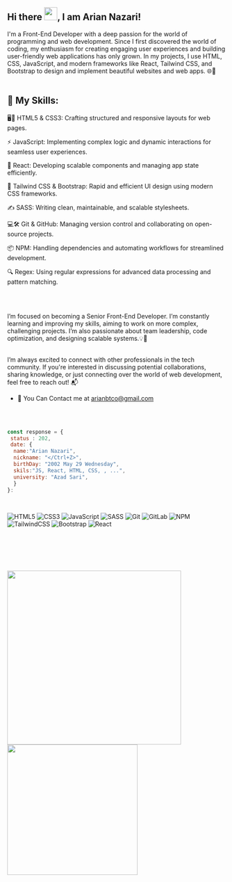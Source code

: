 ## Hi there <img src="https://raw.githubusercontent.com/nixin72/nixin72/master/wave.gif" width="30px">, I am Arian Nazari!
I'm a Front-End Developer with a deep passion for the world of programming and web development. Since I first discovered the world of coding, my enthusiasm for creating engaging user experiences and building user-friendly web applications has only grown. In my projects, I use HTML, CSS, JavaScript, and modern frameworks like React, Tailwind CSS, and Bootstrap to design and implement beautiful websites and web apps. 🌐🚀
<br>
<br>

## 🔧 My Skills:
<p> 🖥️📱 HTML5 & CSS3: Crafting structured and responsive layouts for web pages. </p>
<p>⚡ JavaScript: Implementing complex logic and dynamic interactions for seamless user experiences. </p>
<p> 🔄 React: Developing scalable components and managing app state efficiently. </p>
<p> 🎨 Tailwind CSS & Bootstrap: Rapid and efficient UI design using modern CSS frameworks.</p>
<p> ✍️ SASS: Writing clean, maintainable, and scalable stylesheets. </p>
<p> 💻🛠️ Git & GitHub: Managing version control and collaborating on open-source projects. </p>
<p> 📦 NPM: Handling dependencies and automating workflows for streamlined development. </p>
<p> 🔍 Regex: Using regular expressions for advanced data processing and pattern matching. </p>
<br>
<br>

I’m focused on becoming a Senior Front-End Developer. I’m constantly learning and improving my skills, aiming to work on more complex, challenging projects. I’m also passionate about team leadership, code optimization, and designing scalable systems.💡💼
<br>
<br>

I’m always excited to connect with other professionals in the tech community. If you're interested in discussing potential collaborations, sharing knowledge, or just connecting over the world of web development, feel free to reach out! 📬
- 📧 You Can Contact me at [arianbtco@gmail.com](mailto:arianbtco@gmail.com)
<br>
<br>

```javascript
const response = {
 status : 202,
 date: {
  name:"Arian Nazari",
  nickname: "</Ctrl+Z>",
  birthDay: "2002 May 29 Wednesday",
  skils:"JS, React, HTML, CSS, , ...",
  university: "Azad Sari",
  }
}:
```
<br>


![HTML5](https://img.shields.io/badge/html5-%23E34F26.svg?style=for-the-badge&logo=html5&logoColor=white) ![CSS3](https://img.shields.io/badge/css3-%231572B6.svg?style=for-the-badge&logo=css3&logoColor=white) ![JavaScript](https://img.shields.io/badge/javascript-%23323330.svg?style=for-the-badge&logo=javascript&logoColor=%23F7DF1E) ![SASS](https://img.shields.io/badge/SASS-hotpink.svg?style=for-the-badge&logo=SASS&logoColor=white) ![Git](https://img.shields.io/badge/git-%23F05033.svg?style=for-the-badge&logo=git&logoColor=white) ![GitLab](https://img.shields.io/badge/gitlab-%23181717.svg?style=for-the-badge&logo=gitlab&logoColor=white) ![NPM](https://img.shields.io/badge/NPM-%23CB3837.svg?style=for-the-badge&logo=npm&logoColor=white) ![TailwindCSS](https://img.shields.io/badge/tailwindcss-%2338B2AC.svg?style=for-the-badge&logo=tailwind-css&logoColor=white) ![Bootstrap](https://img.shields.io/badge/bootstrap-%238511FA.svg?style=for-the-badge&logo=bootstrap&logoColor=white) ![React](https://img.shields.io/badge/react-%2320232a.svg?style=for-the-badge&logo=react&logoColor=%2361DAFB)
  <br>
  <br>
  <br>



 

  </a>

<br>
  <br>
  <br>

<img src="https://github-readme-stats.vercel.app/api?username=ArianNazari&theme=dark&hide_border=false&include_all_commits=false&count_private=false" width='400px' />
<img src="https://github-readme-stats.vercel.app/api/top-langs/?username=ArianNazari&theme=dark&hide_border=false&include_all_commits=false&count_private=false&layout=compact" width='300px'/>
